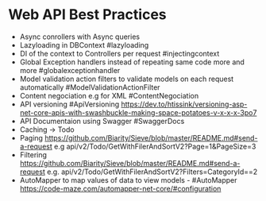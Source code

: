 ﻿# Web API Best Practices

- Async conrollers with Async queries
- Lazyloading in DBContext #lazyloading
- DI of the context to Controllers per request #injectingcontext
- Global Exception handlers instead of repeating same code more and more #globalexceptionhandler
- Model validation action filters to validate models on each request automatically #ModelValidationActionFilter
- Content negociation e.g for XML #ContentNegociation
- API versioning #ApiVersioning
  https://dev.to/htissink/versioning-asp-net-core-apis-with-swashbuckle-making-space-potatoes-v-x-x-x-3po7
- API Documentaion using Swagger #SwaggerDocs
- Caching -> Todo
- Paging https://github.com/Biarity/Sieve/blob/master/README.md#send-a-request
  e.g api/v2/Todo/GetWithFilerAndSortV2?Page=1&PageSize=3
- Filtering https://github.com/Biarity/Sieve/blob/master/README.md#send-a-request
  e.g. api/v2/Todo/GetWithFilerAndSortV2?Filters=CategoryId==2
- AutoMapper to map values of data to view models -  #AutoMapper
  https://code-maze.com/automapper-net-core/#configuration